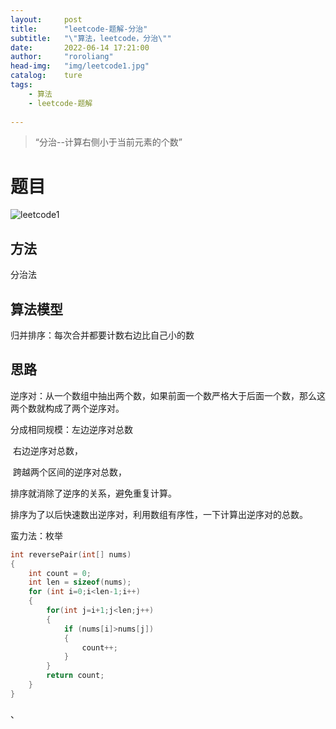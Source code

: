 ```yaml
---
layout:		post
title:		"leetcode-题解-分治"
subtitle:	"\"算法，leetcode，分治\""
date:		2022-06-14 17:21:00
author:		"roroliang"
head-img:	"img/leetcode1.jpg"
catalog:	ture
tags:
    - 算法
    - leetcode-题解
    
---
```




> “分治--计算右侧小于当前元素的个数”









# 题目

![leetcode1](C:\Users\dell\AppData\Roaming\Typora\typora-user-images\image-20220614172427389.png)

## 方法

分治法

## 算法模型

归并排序：每次合并都要计数右边比自己小的数

## 思路

逆序对：从一个数组中抽出两个数，如果前面一个数严格大于后面一个数，那么这两个数就构成了两个逆序对。

分成相同规模：左边逆序对总数

​						   右边逆序对总数，

​							跨越两个区间的逆序对总数，

排序就消除了逆序的关系，避免重复计算。

排序为了以后快速数出逆序对，利用数组有序性，一下计算出逆序对的总数。

蛮力法：枚举

```c
int reversePair(int[] nums)
{
	int count = 0;
	int len = sizeof(nums);
    for (int i=0;i<len-1;i++)
    {
        for(int j=i+1;j<len;j++)
        {
            if (nums[i]>nums[j])
            {
                count++;
            }
        }
        return count;
    }
}
```

、
